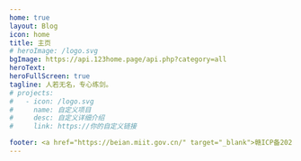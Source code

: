 ```yaml
---
home: true
layout: Blog
icon: home
title: 主页
# heroImage: /logo.svg
bgImage: https://api.123home.page/api.php?category=all
heroText: 
heroFullScreen: true
tagline: 人若无名，专心练剑。
# projects:
#   - icon: /logo.svg
#     name: 自定义项目
#     desc: 自定义详细介绍
#     link: https://你的自定义链接

footer: <a href="https://beian.miit.gov.cn/" target="_blank">赣ICP备2021010083号</a>
---
```

<!-- 
这是一个博客主页的案例。

要使用此布局，你应该在页面前端设置 `layout: Blog` 和 `home: true`。

相关配置文档请见 [博客主页](https://vuepress-theme-hope.github.io/v2/zh/guide/blog/home/)。 -->
